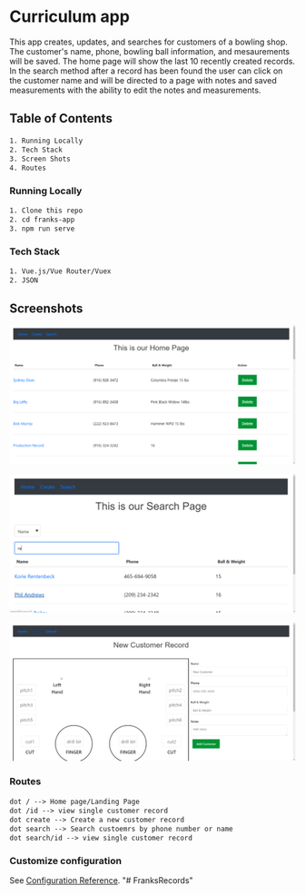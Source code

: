 # Curriculum app

This app creates, updates, and searches for customers of a bowling shop.  The customer's name, phone, bowling ball information, and mesaurements will be saved.  The home page will show the last 10 recently created records.  In the search method after a record has been found the user can click on the customer name and will be directed to a page with notes and saved measurements with the ability to edit the notes and measurements.

## Table of Contents
```
1. Running Locally
2. Tech Stack
3. Screen Shots
4. Routes

```

### Running Locally
```
1. Clone this repo
2. cd franks-app
3. npm run serve
```
### Tech Stack
```
1. Vue.js/Vue Router/Vuex
2. JSON
```

## Screenshots

![alt text](screenshots/HomePage.png "Home Page")



![alt text](screenshots/Search.png "Search Page")



![alt text](screenshots/CreateRecord.png "Create Page")

### Routes
```
dot / --> Home page/Landing Page
dot /id --> view single customer record
dot create --> Create a new customer record
dot search --> Search custoemrs by phone number or name
dot search/id --> view single customer record
```

### Customize configuration
See [Configuration Reference](https://cli.vuejs.org/config/).
"# FranksRecords" 
